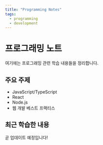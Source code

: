```yaml
---
title: "Programming Notes"
tags:
  - programming
  - development
---
```


# 프로그래밍 노트

여기에는 프로그래밍 관련 학습 내용들을 정리합니다.

## 주요 주제

- JavaScript/TypeScript
- React
- Node.js
- 웹 개발 베스트 프랙티스

## 최근 학습한 내용

곧 업데이트 예정입니다!
